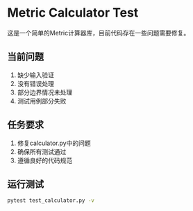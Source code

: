 # Metric Calculator Test

这是一个简单的Metric计算器库，目前代码存在一些问题需要修复。

## 当前问题
1. 缺少输入验证
2. 没有错误处理
3. 部分边界情况未处理
4. 测试用例部分失败

## 任务要求
1. 修复calculator.py中的问题
2. 确保所有测试通过
3. 遵循良好的代码规范

## 运行测试
```bash
pytest test_calculator.py -v
